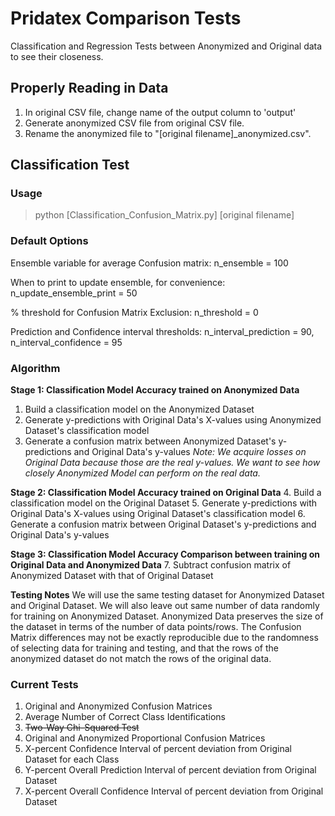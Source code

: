 # Pridatex Comparison Tests
Classification and Regression Tests between Anonymized and Original data to see their closeness.

## Properly Reading in Data
1. In original CSV file, change name of the output column to 'output'
2. Generate anonymized CSV file from original CSV file.
3. Rename the anonymized file to "[original filename]_anonymized.csv".

## Classification Test

### Usage
> python [Classification_Confusion_Matrix.py] [original filename]

### Default Options
Ensemble variable for average Confusion matrix: n_ensemble = 100

When to print to update ensemble, for convenience: n_update_ensemble_print = 50

% threshold for Confusion Matrix Exclusion: n_threshold = 0

Prediction and Confidence interval thresholds: n_interval_prediction = 90, n_interval_confidence = 95

### Algorithm 

**Stage 1: Classification Model Accuracy trained on Anonymized Data**
1. Build a classification model on the Anonymized Dataset
2. Generate y-predictions with Original Data's X-values using Anonymized Dataset's classification model
3. Generate a confusion matrix between Anonymized Dataset's y-predictions and Original Data's y-values
*Note: We acquire losses on Original Data because those are the real y-values. 
       We want to see how closely Anonymized Model can perform on the real data.*

**Stage 2: Classification Model Accuracy trained on Original Data** 
4. Build a classification model on the Original Dataset
5. Generate y-predictions with Original Data's X-values using Original Dataset's classification model
6. Generate a confusion matrix between Original Dataset's y-predictions and Original Data's y-values

**Stage 3: Classification Model Accuracy Comparison between training on Original Data and Anonymized Data**
7. Subtract confusion matrix of Anonymized Dataset with that of Original Dataset

**Testing Notes**
We will use the same testing dataset for Anonymized Dataset and Original Dataset. 
We will also leave out same number of data randomly for training on Anonymized Dataset. 
Anonymized Data preserves the size of the dataset in terms of the number of data points/rows.
The Confusion Matrix differences may not be exactly reproducible due to the randomness of 
selecting data for training and testing, and that the rows of the anonymized dataset do not match 
the rows of the original data.


### Current Tests
1. Original and Anonymized Confusion Matrices
2. Average Number of Correct Class Identifications
3. ~~Two-Way Chi-Squared Test~~
4. Original and Anonymized Proportional Confusion Matrices
5. X-percent Confidence Interval of percent deviation from Original Dataset for each Class
6. Y-percent Overall Prediction Interval of percent deviation from Original Dataset
7. X-percent Overall Confidence Interval of percent deviation from Original Dataset 
